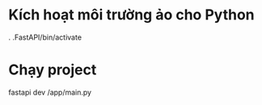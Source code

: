 # Kích hoạt môi trường ảo cho Python

. .FastAPI/bin/activate

# Chạy project

fastapi dev /app/main.py


